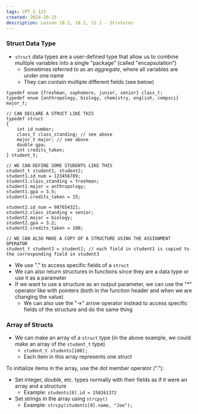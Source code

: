 ```yaml
---
tags: CPT_S_121
created: 2024-10-25
description: Lesson 10.1, 10.2, 11.1 - Strutures
---
```


### Struct Data Type

- `struct` data types are a user-defined type that allow us to combine multiple variables into a single "package" (called "encapsulation")
	- Sometimes referred to as an *aggregate*, where all variables are under one name
	- They can contain multiple different fields (see below)

```
typedef enum {freshman, sophomore, junior, senior} class_t;
typedef enum {anthropology, biology, chemistry, english, compsci} major_t;

// CAN DECLARE A STRUCT LIKE THIS
typedef struct
{
	int id_number;
	class_t class_standing; // see above
	major_t major; // see above
	double gpa;
	int credits_taken;
} student_t;

// WE CAN DEFINE SOME STUDENTS LIKE THIS
student_t student1, student2;
student1.id_num = 123456789;
student1.class_standing = freshman;
student1.major = anthropology;
student1.gpa = 3.5;
student1.credits_taken = 15;

student2.id_num = 987654321;
student2.class_standing = senior;
student2.major = biology;
student2.gpa = 3.2;
student2.credits_taken = 100;

// WE CAN ALSO MAKE A COPY OF A STRUCTURE USING THE ASSIGNMENT OPERATOR
student_t student3 = student1; // each field in student1 is copied to the corresponding field in student3
```

- We use "." to access specific fields of a `struct`
- We can also return structures in functions since they are a data type or use it as a parameter
- If we want to use a structure as an output parameter, we can use the "\*" operator like with pointers (both in the function header and when we are changing the value)
	- We can also use the "->" arrow operator instead to access specific fields of the structure and do the same thing

### Array of Structs

- We can make an array of a `struct` type (in the above example, we could make an array of the `student_t` type)
	- `student_t students[100];`
	- Each item in this array represents one struct

To initialize items in the array, use the dot member operator ("."):
- Set integer, double, etc. types normally with their fields as if it were an array and a structure
	- Example: `students[0].id = 150261372`
- Set strings in the array using `strcpy()`
	- Example: `strcpy(students[0].name, "Joe");`


